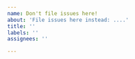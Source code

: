 ```yaml
---
name: Don't file issues here!
about: 'File issues here instead: ....'
title: ''
labels: ''
assignees: ''

---
```



